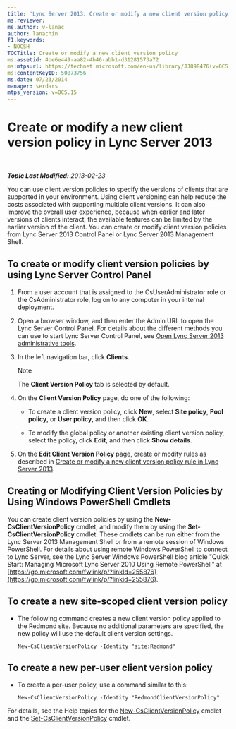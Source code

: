 ```yaml
---
title: 'Lync Server 2013: Create or modify a new client version policy'
ms.reviewer: 
ms.author: v-lanac
author: lanachin
f1.keywords:
- NOCSH
TOCTitle: Create or modify a new client version policy
ms:assetid: 4be6e449-aa82-4b46-abb1-d31281573a72
ms:mtpsurl: https://technet.microsoft.com/en-us/library/JJ898476(v=OCS.15)
ms:contentKeyID: 50873756
ms.date: 07/23/2014
manager: serdars
mtps_version: v=OCS.15
---
```


<div data-xmlns="http://www.w3.org/1999/xhtml">

<div class="topic" data-xmlns="http://www.w3.org/1999/xhtml" data-msxsl="urn:schemas-microsoft-com:xslt" data-cs="http://msdn.microsoft.com/">

<div data-asp="http://msdn2.microsoft.com/asp">

# Create or modify a new client version policy in Lync Server 2013

</div>

<div id="mainSection">

<div id="mainBody">

<span> </span>

_**Topic Last Modified:** 2013-02-23_

You can use client version policies to specify the versions of clients that are supported in your environment. Using client versioning can help reduce the costs associated with supporting multiple client versions. It can also improve the overall user experience, because when earlier and later versions of clients interact, the available features can be limited by the earlier version of the client. You can create or modify client version policies from Lync Server 2013 Control Panel or Lync Server 2013 Management Shell.

<div>

## To create or modify client version policies by using Lync Server Control Panel

1.  From a user account that is assigned to the CsUserAdministrator role or the CsAdministrator role, log on to any computer in your internal deployment.

2.  Open a browser window, and then enter the Admin URL to open the Lync Server Control Panel. For details about the different methods you can use to start Lync Server Control Panel, see [Open Lync Server 2013 administrative tools](lync-server-2013-open-lync-server-administrative-tools.md).

3.  In the left navigation bar, click **Clients**.
    
    <div>
    

    > [!NOTE]  
    > The <STRONG>Client Version Policy</STRONG> tab is selected by default.

    
    </div>

4.  On the **Client Version Policy** page, do one of the following:
    
      - To create a client version policy, click **New**, select **Site policy**, **Pool policy**, or **User policy**, and then click **OK**.
    
      - To modify the global policy or another existing client version policy, select the policy, click **Edit**, and then click **Show details**.

5.  On the **Edit Client Version Policy** page, create or modify rules as described in [Create or modify a new client version policy rule in Lync Server 2013](lync-server-2013-create-or-modify-a-new-client-version-policy-rule.md).

</div>

<div>

## Creating or Modifying Client Version Policies by Using Windows PowerShell Cmdlets

You can create client version policies by using the **New-CsClientVersionPolicy** cmdlet, and modify them by using the **Set-CsClientVersionPolicy** cmdlet. These cmdlets can be run either from the Lync Server 2013 Management Shell or from a remote session of Windows PowerShell. For details about using remote Windows PowerShell to connect to Lync Server, see the Lync Server Windows PowerShell blog article "Quick Start: Managing Microsoft Lync Server 2010 Using Remote PowerShell" at [https://go.microsoft.com/fwlink/p/?linkId=255876](https://go.microsoft.com/fwlink/p/?linkid=255876).

<div>

## To create a new site-scoped client version policy

  - The following command creates a new client version policy applied to the Redmond site. Because no additional parameters are specified, the new policy will use the default client version settings.
    
        New-CsClientVersionPolicy -Identity "site:Redmond"

</div>

<div>

## To create a new per-user client version policy

  - To create a per-user policy, use a command similar to this:
    
        New-CsClientVersionPolicy -Identity "RedmondClientVersionPolicy"

</div>

For details, see the Help topics for the [New-CsClientVersionPolicy](https://docs.microsoft.com/powershell/module/skype/New-CsClientVersionPolicy) cmdlet and the [Set-CsClientVersionPolicy](https://docs.microsoft.com/powershell/module/skype/Set-CsClientVersionPolicy) cmdlet.

</div>

</div>

<span> </span>

</div>

</div>

</div>

